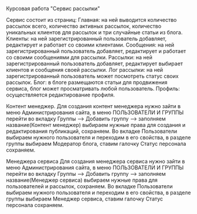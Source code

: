 Курсовая работа "Сервис рассылки"

Сервис состоит из страниц:
Главная: на ней выводится количество рассылок всего, количество активных рассылок, количество уникальных клиентов для рассылок и три случайные статьи из блога.
Клиенты: на ней зарегистрированный пользователь добавляет, редактирует и работает со своими клиентами.
Сообщения: на ней зарегистрированный пользователь добавляет, редактирует и работает со своими сообщениями для рассылки.
Рассылки: на ней зарегистрированный пользователь добавляет, редактирует выбирает клиентов и сообщения своей рассылки.
Лог рассылки: на ней зарегистрированный пользователь может посмотреть статус своих рассылок.
Блог: в блоге размещаются статьи для продвижения сервиса, блог может просматривать любой пользователь.
Профиль: осуществляется редактирование профиля.

Контент менеджер.
Для создания контент менеджера нужно зайти в меню Администрирования сайта,
в меню ПОЛЬЗОВАТЕЛИ И ГРУППЫ перейти во вкладку Группы --> Добавить группу --> заполняем название(Контент менеджер)
выбираем нужные права для создания и редактирования публикаций, сохраняем.
Во вкладке Пользователи выбираем нужного пользователя и переходим в его свойства, в разделе группы выбираем 
Модератор блога, ставим галочку Статус персонала сохраняем. 

Менеджера сервиса
Для создания менеджера сервиса нужно зайти в меню Администрирования сайта,
в меню ПОЛЬЗОВАТЕЛИ И ГРУППЫ перейти во вкладку Группы --> Добавить группу --> заполняем название(Менеджер сервиса)
выбираем нужные права для пользователей и рассылок, сохраняем.
Во вкладке Пользователи выбираем нужного пользователя и переходим в его свойства, в разделе группы выбираем 
Менеджер сервиса, ставим галочку Статус персонала сохраняем. 
